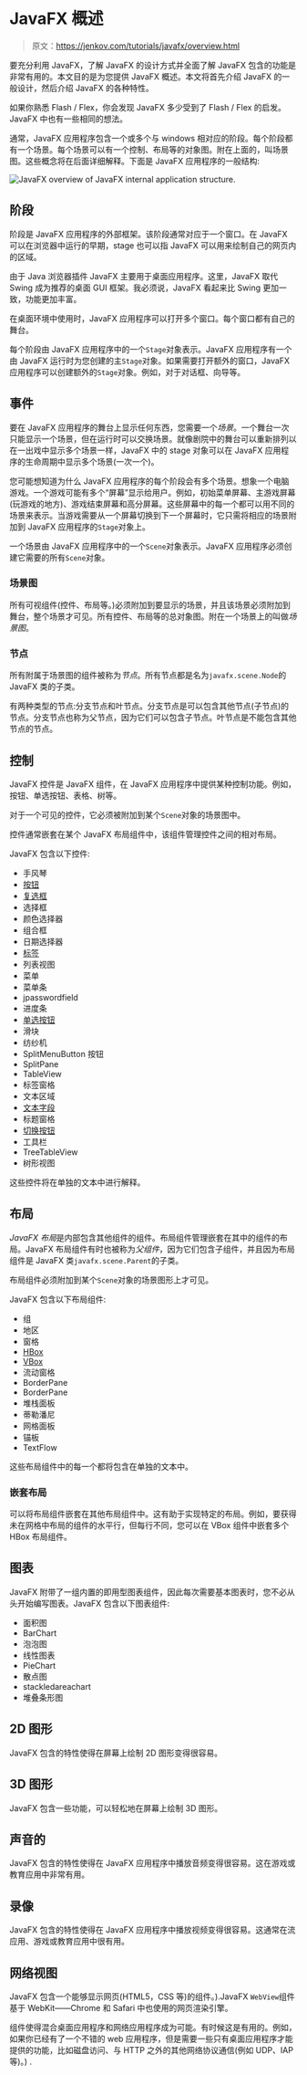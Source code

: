 # JavaFX 概述

> 原文：<https://jenkov.com/tutorials/javafx/overview.html>

要充分利用 JavaFX，了解 JavaFX 的设计方式并全面了解 JavaFX 包含的功能是非常有用的。本文目的是为您提供 JavaFX 概述。本文将首先介绍 JavaFX 的一般设计，然后介绍 JavaFX 的各种特性。

如果你熟悉 Flash / Flex，你会发现 JavaFX 多少受到了 Flash / Flex 的启发。JavaFX 中也有一些相同的想法。

通常，JavaFX 应用程序包含一个或多个与 windows 相对应的阶段。每个阶段都有一个场景。每个场景可以有一个控制、布局等的对象图。附在上面的，叫场景图。这些概念将在后面详细解释。下面是 JavaFX 应用程序的一般结构:

![JavaFX overview of JavaFX internal application structure.](img/a23681971188df7f7d6788033233c0ea.png)

## 阶段

阶段是 JavaFX 应用程序的外部框架。该阶段通常对应于一个窗口。在 JavaFX 可以在浏览器中运行的早期，stage 也可以指 JavaFX 可以用来绘制自己的网页内的区域。

由于 Java 浏览器插件 JavaFX 主要用于桌面应用程序。这里，JavaFX 取代 Swing 成为推荐的桌面 GUI 框架。我必须说，JavaFX 看起来比 Swing 更加一致，功能更加丰富。

在桌面环境中使用时，JavaFX 应用程序可以打开多个窗口。每个窗口都有自己的舞台。

每个阶段由 JavaFX 应用程序中的一个`Stage`对象表示。JavaFX 应用程序有一个由 JavaFX 运行时为您创建的主`Stage`对象。如果需要打开额外的窗口，JavaFX 应用程序可以创建额外的`Stage`对象。例如，对于对话框、向导等。

## 事件

要在 JavaFX 应用程序的舞台上显示任何东西，您需要一个*场景*。一个舞台一次只能显示一个场景，但在运行时可以交换场景。就像剧院中的舞台可以重新排列以在一出戏中显示多个场景一样，JavaFX 中的 stage 对象可以在 JavaFX 应用程序的生命周期中显示多个场景(一次一个)。

您可能想知道为什么 JavaFX 应用程序的每个阶段会有多个场景。想象一个电脑游戏。一个游戏可能有多个“屏幕”显示给用户。例如，初始菜单屏幕、主游戏屏幕(玩游戏的地方)、游戏结束屏幕和高分屏幕。这些屏幕中的每一个都可以用不同的场景来表示。当游戏需要从一个屏幕切换到下一个屏幕时，它只需将相应的场景附加到 JavaFX 应用程序的`Stage`对象上。

一个场景由 JavaFX 应用程序中的一个`Scene`对象表示。JavaFX 应用程序必须创建它需要的所有`Scene`对象。

### 场景图

所有可视组件(控件、布局等。)必须附加到要显示的场景，并且该场景必须附加到舞台，整个场景才可见。所有控件、布局等的总对象图。附在一个场景上的叫做*场景图*。

### 节点

所有附属于场景图的组件被称为*节点*。所有节点都是名为`javafx.scene.Node`的 JavaFX 类的子类。

有两种类型的节点:分支节点和叶节点。分支节点是可以包含其他节点(子节点)的节点。分支节点也称为父节点，因为它们可以包含子节点。叶节点是不能包含其他节点的节点。

## 控制

JavaFX 控件是 JavaFX 组件，在 JavaFX 应用程序中提供某种控制功能。例如，按钮、单选按钮、表格、树等。

对于一个可见的控件，它必须被附加到某个`Scene`对象的场景图中。

控件通常嵌套在某个 JavaFX 布局组件中，该组件管理控件之间的相对布局。

JavaFX 包含以下控件:

*   手风琴
*   [按钮](button.html)
*   [复选框](checkbox.html)
*   选择框
*   颜色选择器
*   组合框
*   日期选择器
*   [标签](label.html)
*   列表视图
*   菜单
*   菜单条
*   jpasswordfield
*   进度条
*   [单选按钮](radiobutton.html)
*   滑块
*   纺纱机
*   SplitMenuButton 按钮
*   SplitPane
*   TableView
*   标签窗格
*   文本区域
*   [文本字段](textfield.html)
*   标题窗格
*   [切换按钮](togglebutton.html)
*   工具栏
*   TreeTableView
*   树形视图

这些控件将在单独的文本中进行解释。

## 布局

*JavaFX 布局*是内部包含其他组件的组件。布局组件管理嵌套在其中的组件的布局。JavaFX 布局组件有时也被称为*父组件*，因为它们包含子组件，并且因为布局组件是 JavaFX 类`javafx.scene.Parent`的子类。

布局组件必须附加到某个`Scene`对象的场景图形上才可见。

JavaFX 包含以下布局组件:

*   组
*   地区
*   窗格
*   [HBox](hbox.html)
*   [VBox](vbox.html)
*   流动窗格
*   BorderPane
*   BorderPane
*   堆栈面板
*   蒂勒潘尼
*   网格面板
*   锚板
*   TextFlow

这些布局组件中的每一个都将包含在单独的文本中。

### 嵌套布局

可以将布局组件嵌套在其他布局组件中。这有助于实现特定的布局。例如，要获得未在网格中布局的组件的水平行，但每行不同，您可以在 VBox 组件中嵌套多个 HBox 布局组件。

## 图表

JavaFX 附带了一组内置的即用型图表组件，因此每次需要基本图表时，您不必从头开始编写图表。JavaFX 包含以下图表组件:

*   面积图
*   BarChart
*   泡泡图
*   线性图表
*   PieChart
*   散点图
*   stackledareachart
*   堆叠条形图

## 2D 图形

JavaFX 包含的特性使得在屏幕上绘制 2D 图形变得很容易。

## 3D 图形

JavaFX 包含一些功能，可以轻松地在屏幕上绘制 3D 图形。

## 声音的

JavaFX 包含的特性使得在 JavaFX 应用程序中播放音频变得很容易。这在游戏或教育应用中非常有用。

## 录像

JavaFX 包含的特性使得在 JavaFX 应用程序中播放视频变得很容易。这通常在流应用、游戏或教育应用中很有用。

## 网络视图

JavaFX 包含一个能够显示网页(HTML5，CSS 等)的组件。).JavaFX `WebView`组件基于 WebKit——Chrome 和 Safari 中也使用的网页渲染引擎。

组件使得混合桌面应用程序和网络应用程序成为可能。有时候这是有用的。例如，如果你已经有了一个不错的 web 应用程序，但是需要一些只有桌面应用程序才能提供的功能，比如磁盘访问、与 HTTP 之外的其他网络协议通信(例如 UDP、IAP 等)。) .